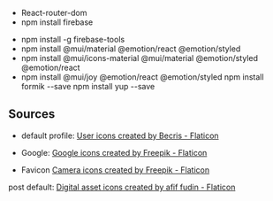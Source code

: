 - React-router-dom
- npm install firebase

* npm install -g firebase-tools
* npm install @mui/material @emotion/react @emotion/styled
* npm install @mui/icons-material @mui/material @emotion/styled @emotion/react
* npm install @mui/joy @emotion/react @emotion/styled
  npm install formik --save
  npm install yup --save

## Sources

- default profile: <a href="https://www.flaticon.com/free-icons/user" title="user icons">User icons created by Becris - Flaticon</a>

- Google: <a href="https://www.flaticon.com/free-icons/google" title="google icons">Google icons created by Freepik - Flaticon</a>

- Favicon <a href="https://www.flaticon.com/free-icons/camera" title="camera icons">Camera icons created by Freepik - Flaticon</a>

post default: <a href="https://www.flaticon.com/free-icons/digital-asset" title="digital asset icons">Digital asset icons created by afif fudin - Flaticon</a>

